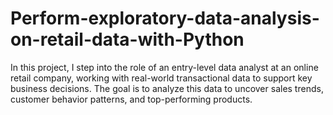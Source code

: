 # Perform-exploratory-data-analysis-on-retail-data-with-Python
In this project, I step into the role of an entry-level data analyst at an online retail company, working with real-world transactional data to support key business decisions. The goal is to analyze this data to uncover sales trends, customer behavior patterns, and top-performing products.
